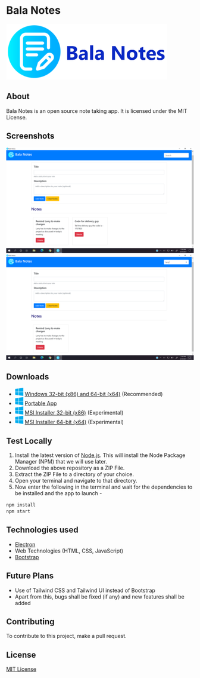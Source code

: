 # Bala Notes

<img src="./screenshots/banner.png" alt="Banner" height="150"/>

## About

Bala Notes is an open source note taking app. It is licensed under the MIT License.

## Screenshots

![Screenshot 1](./screenshots/Screenshot.png)
![Screenshot 2](./screenshots/Screenshot_2.png)

## Downloads

- <img src="./screenshots/windows.png" width="22">  [Windows 32-bit (x86) and 64-bit (x64)](https://github.com/K-Balaji/BalaNotes/releases/download/2.0.0/Bala_Notes_Setup_x86_x64.exe)  (Recommended)
- <img src="./screenshots/windows.png" width="22">  [Portable App](https://github.com/K-Balaji/BalaNotes/releases/download/2.0.0/Bala_Notes_Portable.exe)
- <img src="./screenshots/windows.png" width="22">  [MSI Installer 32-bit (x86)](https://github.com/K-Balaji/BalaNotes/releases/download/2.0.0/Bala_Notes_x86.msi) (Experimental)
- <img src="./screenshots/windows.png" width="22">  [MSI Installer 64-bit (x64)](https://github.com/K-Balaji/BalaNotes/releases/download/2.0.0/Bala_Notes_x64.msi) (Experimental)

## Test Locally

1. Install the latest version of <a href="https://nodejs.org/" target="_blank">Node.js</a>. This will install the Node Package Manager (NPM) that we will use later.
2. Download the above repository as a ZIP File.
3. Extract the ZIP File to a directory of your choice.
4. Open your terminal and navigate to that directory.
5. Now enter the following in the terminal and wait for the dependencies to be installed and the app to launch -

```sh
npm install
npm start
```

## Technologies used

- <a href="https://github.com/electron/electron" target="_blank">Electron</a>
- Web Technologies (HTML, CSS, JavaScript)
- <a href="https://github.com/twbs/bootstrap" target="_blank">Bootstrap</a>

## Future Plans

- Use of Tailwind CSS and Tailwind UI instead of Bootstrap
- Apart from this, bugs shall be fixed (if any) and new features shall be added

## Contributing

To contribute to this project, make a pull request.

## License

[MIT License](./LICENSE)
